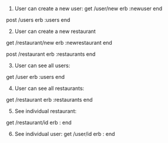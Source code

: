 1. User can create a new user:
get /user/new
  erb :newuser
end

post /users
  erb :users
end

2. User can create a new restaurant

get /restaurant/new
  erb :newrestaurant
end

post /restaurant
  erb :restaurants
end

3. User can see all users:

get /user
  erb :users
end

4. User can see all restaurants:

get /restaurant
  erb :restaurants
end

5. See individual restaurant:

get /restaurant/id
  erb :
end

6. See individual user:
get /user/id
  erb :
end
